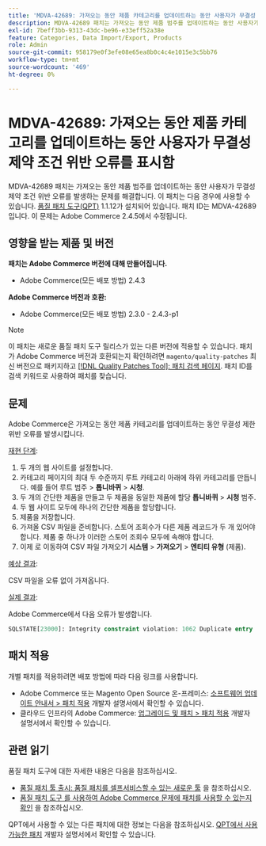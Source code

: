```yaml
---
title: 'MDVA-42689: 가져오는 동안 제품 카테고리를 업데이트하는 동안 사용자가 무결성 제약 조건 위반 오류가 발생했습니다.'
description: MDVA-42689 패치는 가져오는 동안 제품 범주를 업데이트하는 동안 사용자가 무결성 제약 조건 위반 오류를 발생하는 문제를 해결합니다. 이 패치는 [Quality Patches Tool (QPT)](/help/announcements/adobe-commerce-announcements/magento-quality-patches-released-new-tool-to-self-serve-quality-patches.md) 1.1.12가 설치된 경우 사용할 수 있습니다. 패치 ID는 MDVA-42689입니다. 이 문제는 Adobe Commerce 2.4.5에서 수정됩니다.
exl-id: 7beff3bb-9313-43dc-be96-e33eff52a38e
feature: Categories, Data Import/Export, Products
role: Admin
source-git-commit: 958179e0f3efe08e65ea8b0c4c4e1015e3c5bb76
workflow-type: tm+mt
source-wordcount: '469'
ht-degree: 0%

---
```


# MDVA-42689: 가져오는 동안 제품 카테고리를 업데이트하는 동안 사용자가 무결성 제약 조건 위반 오류를 표시함

MDVA-42689 패치는 가져오는 동안 제품 범주를 업데이트하는 동안 사용자가 무결성 제약 조건 위반 오류를 발생하는 문제를 해결합니다. 이 패치는 다음 경우에 사용할 수 있습니다. [품질 패치 도구(QPT)](/help/announcements/adobe-commerce-announcements/magento-quality-patches-released-new-tool-to-self-serve-quality-patches.md) 1.1.12가 설치되어 있습니다. 패치 ID는 MDVA-42689입니다. 이 문제는 Adobe Commerce 2.4.5에서 수정됩니다.

## 영향을 받는 제품 및 버전

**패치는 Adobe Commerce 버전에 대해 만들어집니다.**

* Adobe Commerce(모든 배포 방법) 2.4.3

**Adobe Commerce 버전과 호환:**

* Adobe Commerce(모든 배포 방법) 2.3.0 - 2.4.3-p1

>[!NOTE]
>
>이 패치는 새로운 품질 패치 도구 릴리스가 있는 다른 버전에 적용할 수 있습니다. 패치가 Adobe Commerce 버전과 호환되는지 확인하려면 `magento/quality-patches` 최신 버전으로 패키지하고 [[!DNL Quality Patches Tool]: 패치 검색 페이지](https://devdocs.magento.com/quality-patches/tool.html#patch-grid). 패치 ID를 검색 키워드로 사용하여 패치를 찾습니다.

## 문제

Adobe Commerce은 가져오는 동안 제품 카테고리를 업데이트하는 동안 무결성 제한 위반 오류를 발생시킵니다.

<u>재현 단계</u>:

1. 두 개의 웹 사이트를 설정합니다.
1. 카테고리 페이지의 최대 두 수준까지 루트 카테고리 아래에 하위 카테고리를 만듭니다. 예를 들어 루트 범주 > **톱니바퀴** > **시청**.
1. 두 개의 간단한 제품을 만들고 두 제품을 동일한 제품에 할당 **톱니바퀴** > **시청** 범주.
1. 두 웹 사이트 모두에 하나의 간단한 제품을 할당합니다.
1. 제품을 저장합니다.
1. 가져올 CSV 파일을 준비합니다. 스토어 조회수가 다른 제품 레코드가 두 개 있어야 합니다. 제품 중 하나가 이러한 스토어 조회수 모두에 속해야 합니다.
1. 이제 로 이동하여 CSV 파일 가져오기 **시스템** > **가져오기** > **엔티티 유형** (제품).

<u>예상 결과</u>:

CSV 파일을 오류 없이 가져옵니다.

<u>실제 결과</u>:

Adobe Commerce에서 다음 오류가 발생합니다.

```SQL
SQLSTATE[23000]: Integrity constraint violation: 1062 Duplicate entry '1302' for key 'PRIMARY', query was: INSERT INTO `catalog_url_rewrite_product_category` (`url_rewrite_id`,`category_id`,`product_id`) VALUES (?, ?, ?), (?, ?, ?), (?, ?, ?)
```

## 패치 적용

개별 패치를 적용하려면 배포 방법에 따라 다음 링크를 사용합니다.

* Adobe Commerce 또는 Magento Open Source 온-프레미스: [소프트웨어 업데이트 안내서 > 패치 적용](https://devdocs.magento.com/guides/v2.4/comp-mgr/patching/mqp.html) 개발자 설명서에서 확인할 수 있습니다.
* 클라우드 인프라의 Adobe Commerce: [업그레이드 및 패치 > 패치 적용](https://devdocs.magento.com/cloud/project/project-patch.html) 개발자 설명서에서 확인할 수 있습니다.

## 관련 읽기

품질 패치 도구에 대한 자세한 내용은 다음을 참조하십시오.

* [품질 패치 툴 출시: 품질 패치를 셀프서비스할 수 있는 새로운 툴](/help/announcements/adobe-commerce-announcements/magento-quality-patches-released-new-tool-to-self-serve-quality-patches.md) 을 참조하십시오.
* [품질 패치 도구 를 사용하여 Adobe Commerce 문제에 패치를 사용할 수 있는지 확인](/help/support-tools/patches-available-in-qpt-tool/check-patch-for-magento-issue-with-magento-quality-patches.md) 을 참조하십시오.

QPT에서 사용할 수 있는 다른 패치에 대한 정보는 다음을 참조하십시오. [QPT에서 사용 가능한 패치](https://devdocs.magento.com/quality-patches/tool.html#patch-grid) 개발자 설명서에서 확인할 수 있습니다.
